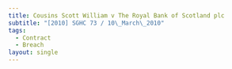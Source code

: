 ```yaml
---
title: Cousins Scott William v The Royal Bank of Scotland plc
subtitle: "[2010] SGHC 73 / 10\_March\_2010"
tags:
  - Contract
  - Breach
layout: single
---
```


